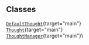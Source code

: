 ## Classes

[`DefaultThought`](../object/DefaultThought.html#DefaultThought){target="main"}\
[`Thought`](../object/Thought.html#Thought){target="main"}\
[`ThoughtManager`](../object/ThoughtManager.html#ThoughtManager){target="main"}\

